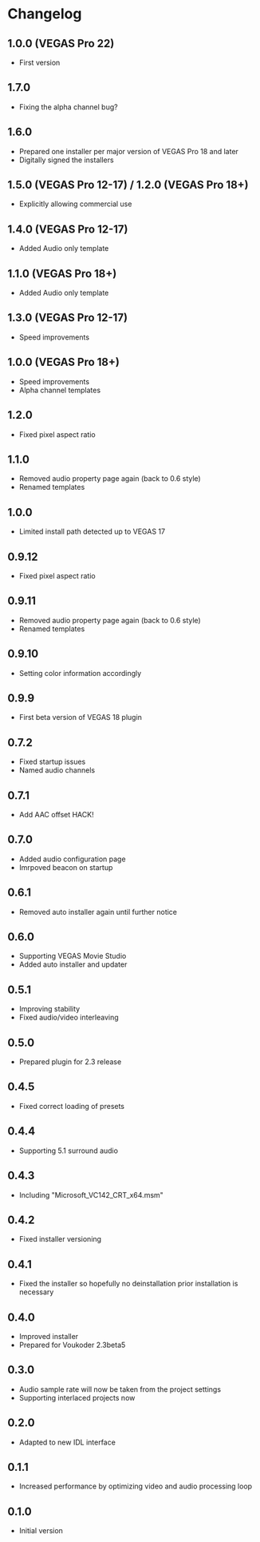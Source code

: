# Changelog
## 1.0.0 (VEGAS Pro 22)
- First version
  
## 1.7.0
- Fixing the alpha channel bug?

## 1.6.0
- Prepared one installer per major version of VEGAS Pro 18 and later
- Digitally signed the installers

## 1.5.0 (VEGAS Pro 12-17) / 1.2.0 (VEGAS Pro 18+)
- Explicitly allowing commercial use

## 1.4.0 (VEGAS Pro 12-17)
- Added Audio only template

## 1.1.0 (VEGAS Pro 18+)
- Added Audio only template

## 1.3.0 (VEGAS Pro 12-17)
- Speed improvements

## 1.0.0 (VEGAS Pro 18+)
- Speed improvements
- Alpha channel templates

## 1.2.0
- Fixed pixel aspect ratio

## 1.1.0
- Removed audio property page again (back to 0.6 style)
- Renamed templates

## 1.0.0
- Limited install path detected up to VEGAS 17

## 0.9.12
- Fixed pixel aspect ratio

## 0.9.11
- Removed audio property page again (back to 0.6 style)
- Renamed templates

## 0.9.10
- Setting color information accordingly

## 0.9.9
- First beta version of VEGAS 18 plugin

## 0.7.2
- Fixed startup issues
- Named audio channels

## 0.7.1
- Add AAC offset HACK!

## 0.7.0
- Added audio configuration page
- Imrpoved beacon on startup

## 0.6.1
- Removed auto installer again until further notice

## 0.6.0
- Supporting VEGAS Movie Studio
- Added auto installer and updater

## 0.5.1
- Improving stability
- Fixed audio/video interleaving

## 0.5.0
- Prepared plugin for 2.3 release

## 0.4.5
- Fixed correct loading of presets

## 0.4.4
- Supporting 5.1 surround audio

## 0.4.3
- Including "Microsoft_VC142_CRT_x64.msm"

## 0.4.2
- Fixed installer versioning

## 0.4.1
- Fixed the installer so hopefully no deinstallation prior installation is necessary

## 0.4.0
- Improved installer
- Prepared for Voukoder 2.3beta5

## 0.3.0
- Audio sample rate will now be taken from the project settings
- Supporting interlaced projects now

## 0.2.0
- Adapted to new IDL interface

## 0.1.1
- Increased performance by optimizing video and audio processing loop

## 0.1.0
- Initial version
